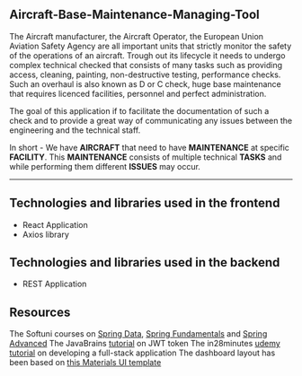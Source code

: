 ## Aircraft-Base-Maintenance-Managing-Tool
The Aircraft manufacturer, the Aircraft Operator, the European Union Aviation Safety Agency are all important units 
that strictly monitor the safety of the operations of an aircraft.
Trough out its lifecycle it needs to undergo complex technical checked that consists of many tasks such as 
providing access, cleaning, painting, non-destructive testing, performance checks. Such an overhaul is also known as 
D or C check, huge base maintenance that requires licenced facilities, personnel and perfect administration. 

The goal of this application if to facilitate the documentation of such a check and to provide a great way of 
communicating any issues between the engineering and the technical staff. 

In short - We have **AIRCRAFT** that need to have **MAINTENANCE** at specific **FACILITY**. 
This **MAINTENANCE** consists of multiple technical **TASKS** and while performing them different **ISSUES** may occur. 

---------

## Technologies and libraries used in the frontend
- React Application
- Axios library

## Technologies and libraries used in the backend
- REST Application

## Resources
The Softuni courses on <a href="https://softuni.bg/trainings/2612/spring-data-february-2020">Spring Data</a>, <a href="https://softuni.bg/trainings/2844/spring-fundamentals-may-2020">Spring Fundamentals</a> and <a href="https://softuni.bg/trainings/3026/spring-advanced-june-2020">Spring Advanced</a>
The JavaBrains <a href="https://youtu.be/X80nJ5T7YpE">tutorial</a> on JWT token 
The in28minutes <a href="https://github.com/pbozidarova/Full-Stack-Tutorial-Spring-React">udemy tutorial</a> on developing a full-stack application
The dashboard layout has been based on <a href="https://material-ui.com/getting-started/templates/dashboard/">this Materials UI template</a>